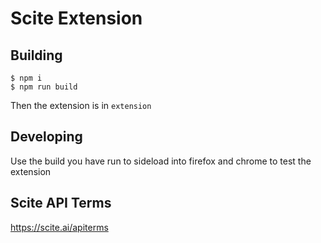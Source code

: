 # Scite Extension #

## Building ##

```
$ npm i
$ npm run build
```

Then the extension is in `extension`

## Developing ##

Use the build you have run to sideload into firefox and chrome to test the extension

## Scite API Terms ##

https://scite.ai/apiterms
